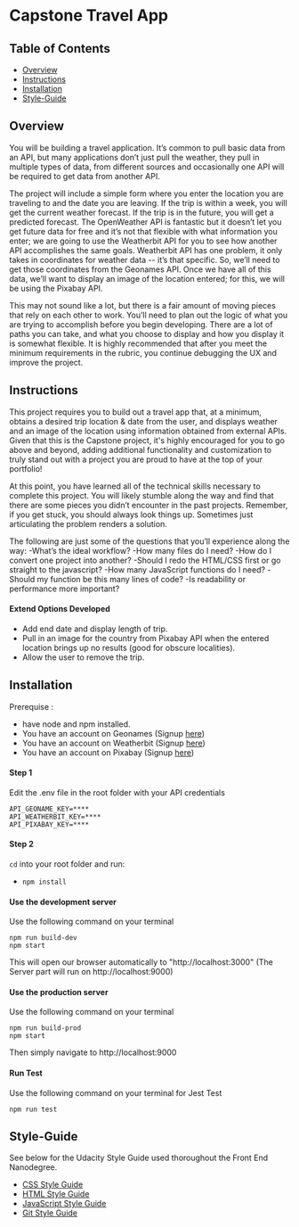# Capstone Travel App

## Table of Contents

* [Overview](#overview)
* [Instructions](#instructions)
* [Installation](#installation)
* [Style-Guide](#style-guide)

## Overview
You will be building a travel application. It’s common to pull basic data from an API, but many applications don’t just pull the weather, they pull in multiple types of data, from different sources and occasionally one API will be required to get data from another API.

The project will include a simple form where you enter the location you are traveling to and the date you are leaving. If the trip is within a week, you will get the current weather forecast. If the trip is in the future, you will get a predicted forecast. The OpenWeather API is fantastic but it doesn’t let you get future data for free and it’s not that flexible with what information you enter; we are going to use the Weatherbit API for you to see how another API accomplishes the same goals. Weatherbit API has one problem, it only takes in coordinates for weather data -- it’s that specific. So, we’ll need to get those coordinates from the Geonames API. Once we have all of this data, we’ll want to display an image of the location entered; for this, we will be using the Pixabay API.

This may not sound like a lot, but there is a fair amount of moving pieces that rely on each other to work. You’ll need to plan out the logic of what you are trying to accomplish before you begin developing. There are a lot of paths you can take, and what you choose to display and how you display it is somewhat flexible. It is highly recommended that after you meet the minimum requirements in the rubric, you continue debugging the UX and improve the project.

## Instructions
This project requires you to build out a travel app that, at a minimum, obtains a desired trip location & date from the user, and displays weather and an image of the location using information obtained from external APIs. Given that this is the Capstone project, it's highly encouraged for you to go above and beyond, adding additional functionality and customization to truly stand out with a project you are proud to have at the top of your portfolio!

At this point, you have learned all of the technical skills necessary to complete this project. You will likely stumble along the way and find that there are some pieces you didn’t encounter in the past projects. Remember, if you get stuck, you should always look things up. Sometimes just articulating the problem renders a solution.

The following are just some of the questions that you’ll experience along the way:
-What’s the ideal workflow?
-How many files do I need?
-How do I convert one project into another?
-Should I redo the HTML/CSS first or go straight to the javascript?
-How many JavaScript functions do I need?
-Should my function be this many lines of code?
-Is readability or performance more important?

#### Extend Options Developed

- Add end date and display length of trip.
- Pull in an image for the country from Pixabay API when the entered location brings up no results (good for obscure localities).
- Allow the user to remove the trip.

## Installation
Prerequise : 
- have node and npm installed. 
- You have an account on Geonames (Signup [here](http://www.geonames.org/export/web-services.html))
- You have an account on Weatherbit (Signup [here](https://www.weatherbit.io/account/create))
- You have an account on Pixabay (Signup [here](https://pixabay.com/api/docs/))

#### Step 1
Edit the .env file in the root folder with your API credentials
```
API_GEONAME_KEY=****
API_WEATHERBIT_KEY=****
API_PIXABAY_KEY=****
```

#### Step 2
`cd` into your root folder and run:
- `npm install`

#### Use the development server
Use the following command on your terminal
```
npm run build-dev
npm start
```
This will open our browser automatically to "http://localhost:3000"
(The Server part will run on http://localhost:9000)

#### Use the production server
Use the following command on your terminal
```
npm run build-prod
npm start
```
Then simply navigate to http://localhost:9000

#### Run Test 
Use the following command on your terminal for Jest Test
```
npm run test
```

## Style-Guide

See below for the Udacity Style Guide used thoroughout the Front End Nanodegree.

* [CSS Style Guide](http://udacity.github.io/frontend-nanodegree-styleguide/css.html)
* [HTML Style Guide](http://udacity.github.io/frontend-nanodegree-styleguide/)
* [JavaScript Style Guide](http://udacity.github.io/frontend-nanodegree-styleguide/javascript.html)
* [Git Style Guide](https://udacity.github.io/git-styleguide/)
